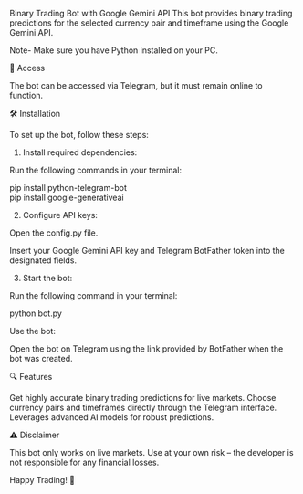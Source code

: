 Binary Trading Bot with Google Gemini API
This bot provides binary trading predictions for the selected currency pair and timeframe using the Google Gemini API.

Note- Make sure you have Python installed on your PC.

📱 Access

The bot can be accessed via Telegram, but it must remain online to function.

🛠️ Installation

To set up the bot, follow these steps:

1. Install required dependencies:
   
Run the following commands in your terminal:

pip install python-telegram-bot  
pip install google-generativeai

2. Configure API keys:

Open the config.py file.

Insert your Google Gemini API key and Telegram BotFather token into the designated fields.

3. Start the bot:

Run the following command in your terminal:

python bot.py

Use the bot:

Open the bot on Telegram using the link provided by BotFather when the bot was created.

🔍 Features

Get highly accurate binary trading predictions for live markets.
Choose currency pairs and timeframes directly through the Telegram interface.
Leverages advanced AI models for robust predictions.

⚠️ Disclaimer

This bot only works on live markets.
Use at your own risk – the developer is not responsible for any financial losses.


Happy Trading! 🚀


